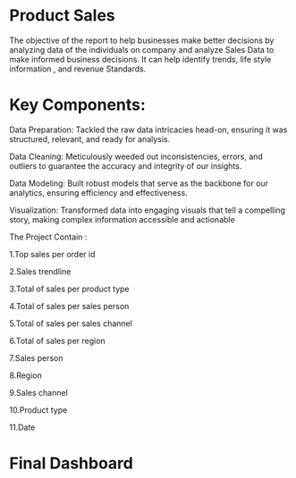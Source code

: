 # Product Sales
The objective of the report to help businesses make better decisions by analyzing data of the individuals on company and analyze Sales Data to make informed business decisions. It can help identify trends, life style information , and revenue Standards.

<h1>Key Components:</h1>

Data Preparation: Tackled the raw data intricacies head-on, ensuring it was structured, relevant, and ready for analysis.

Data Cleaning: Meticulously weeded out inconsistencies, errors, and outliers to guarantee the accuracy and integrity of our insights.

Data Modeling: Built robust models that serve as the backbone for our analytics, ensuring efficiency and effectiveness.

Visualization: Transformed data into engaging visuals that tell a compelling story, making complex information accessible and actionable

The Project Contain :

1.Top sales per order id

2.Sales trendline 

3.Total of sales per product type

4.Total of sales per sales person

5.Total of sales per sales channel

6.Total of sales per region

7.Sales person 

8.Region

9.Sales channel 

10.Product type

11.Date

<h1>Final Dashboard</h1>

